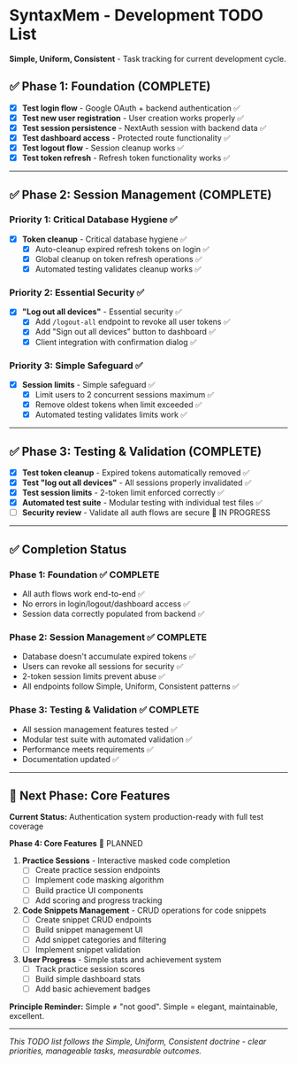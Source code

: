 # SyntaxMem - Development TODO List

**Simple, Uniform, Consistent** - Task tracking for current development cycle.

## ✅ **Phase 1: Foundation** (COMPLETE)
- [x] **Test login flow** - Google OAuth + backend authentication ✅
- [x] **Test new user registration** - User creation works properly ✅
- [x] **Test session persistence** - NextAuth session with backend data ✅
- [x] **Test dashboard access** - Protected route functionality ✅
- [x] **Test logout flow** - Session cleanup works ✅
- [x] **Test token refresh** - Refresh token functionality works ✅

---

## ✅ **Phase 2: Session Management** (COMPLETE)

### **Priority 1: Critical Database Hygiene** ✅
- [x] **Token cleanup** - Critical database hygiene ✅
  - [x] Auto-cleanup expired refresh tokens on login ✅
  - [x] Global cleanup on token refresh operations ✅
  - [x] Automated testing validates cleanup works ✅

### **Priority 2: Essential Security** ✅
- [x] **"Log out all devices"** - Essential security ✅
  - [x] Add `/logout-all` endpoint to revoke all user tokens ✅
  - [x] Add "Sign out all devices" button to dashboard ✅
  - [x] Client integration with confirmation dialog ✅

### **Priority 3: Simple Safeguard** ✅
- [x] **Session limits** - Simple safeguard ✅
  - [x] Limit users to 2 concurrent sessions maximum ✅
  - [x] Remove oldest tokens when limit exceeded ✅
  - [x] Automated testing validates limits work ✅

---

## ✅ **Phase 3: Testing & Validation** (COMPLETE)
- [x] **Test token cleanup** - Expired tokens automatically removed ✅
- [x] **Test "log out all devices"** - All sessions properly invalidated ✅
- [x] **Test session limits** - 2-token limit enforced correctly ✅
- [x] **Automated test suite** - Modular testing with individual test files ✅
- [ ] **Security review** - Validate all auth flows are secure 🚧 IN PROGRESS

---

## ✅ **Completion Status**

### **Phase 1: Foundation** ✅ COMPLETE
- All auth flows work end-to-end ✅
- No errors in login/logout/dashboard access ✅
- Session data correctly populated from backend ✅

### **Phase 2: Session Management** ✅ COMPLETE
- Database doesn't accumulate expired tokens ✅
- Users can revoke all sessions for security ✅
- 2-token session limits prevent abuse ✅
- All endpoints follow Simple, Uniform, Consistent patterns ✅

### **Phase 3: Testing & Validation** ✅ COMPLETE
- All session management features tested ✅
- Modular test suite with automated validation ✅
- Performance meets requirements ✅
- Documentation updated ✅

---

## 🚀 **Next Phase: Core Features**

**Current Status:** Authentication system production-ready with full test coverage

**Phase 4: Core Features** 🚧 PLANNED
1. **Practice Sessions** - Interactive masked code completion
   - [ ] Create practice session endpoints
   - [ ] Implement code masking algorithm
   - [ ] Build practice UI components
   - [ ] Add scoring and progress tracking

2. **Code Snippets Management** - CRUD operations for code snippets
   - [ ] Create snippet CRUD endpoints  
   - [ ] Build snippet management UI
   - [ ] Add snippet categories and filtering
   - [ ] Implement snippet validation

3. **User Progress** - Simple stats and achievement system
   - [ ] Track practice session scores
   - [ ] Build simple dashboard stats
   - [ ] Add basic achievement badges

**Principle Reminder:** Simple ≠ "not good". Simple = elegant, maintainable, excellent.

---

*This TODO list follows the Simple, Uniform, Consistent doctrine - clear priorities, manageable tasks, measurable outcomes.*